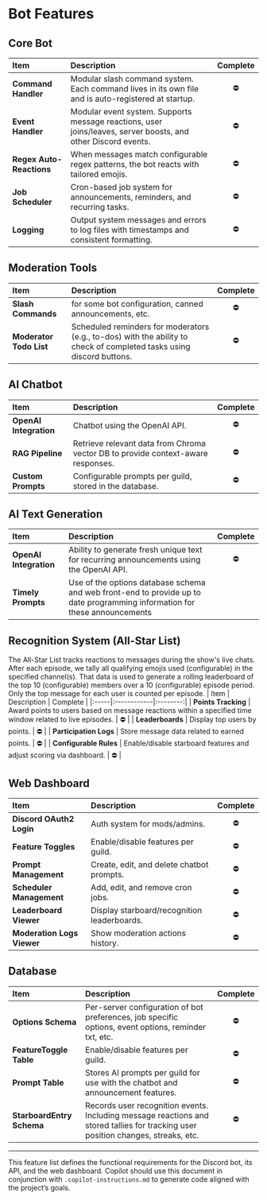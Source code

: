 # Bot Features

## Core Bot
| Item | Description | Complete |
|:-----|:------------|:--------:|
| **Command Handler** | Modular slash command system. Each command lives in its own file and is auto-registered at startup.| ⛔ |
| **Event Handler** | Modular event system. Supports message reactions, user joins/leaves, server boosts, and other Discord events.| ⛔ |
| **Regex Auto-Reactions** | When messages match configurable regex patterns, the bot reacts with tailored emojis.| ⛔ |
| **Job Scheduler** | Cron-based job system for announcements, reminders, and recurring tasks.| ⛔ |
| **Logging** | Output system messages and errors to log files with timestamps and consistent formatting. | ⛔ |

## Moderation Tools
| Item | Description | Complete |
|:-----|:------------|:--------:|
| **Slash Commands** | for some bot configuration, canned announcements, etc. | ⛔ |
| **Moderator Todo List** | Scheduled reminders for moderators (e.g., to-dos) with the ability to check of completed tasks using discord buttons. | ⛔ |

## AI Chatbot
| Item | Description | Complete |
|:-----|:------------|:--------:|
| **OpenAI Integration** | Chatbot using the OpenAI API. | ⛔ |
| **RAG Pipeline** | Retrieve relevant data from Chroma vector DB to provide context-aware responses. | ⛔ |
| **Custom Prompts** | Configurable prompts per guild, stored in the database. | ⛔ |

## AI Text Generation
| Item | Description | Complete |
|:-----|:------------|:--------:|
| **OpenAI Integration** | Ability to generate fresh unique text for recurring announcements using the OpenAI API. | ⛔ |
| **Timely Prompts** | Use of the options database schema and web front-end to provide up to date programming information for these announcements |

## Recognition System (All-Star List)
The All-Star List tracks reactions to messages during the show's live chats. After each episode, we tally all qualifying emojis used (configurable) in the specified channel(s). That data is used to generate a rolling leaderboard of the top 10 (configurable) members over a 10 (configurable) episode period. Only the top message for each user is counted per episode.
| Item | Description | Complete |
|:-----|:------------|:--------:|
| **Points Tracking** | Award points to users based on message reactions within a specified time window related to live episodes. | ⛔ |
| **Leaderboards** | Display top users by points. | ⛔ |
| **Participation Logs** | Store message data related to earned points. | ⛔ |
| **Configurable Rules** | Enable/disable starboard features and adjust scoring via dashboard. | ⛔ |

## Web Dashboard
| Item | Description | Complete |
|:-----|:------------|:--------:|
| **Discord OAuth2 Login** | Auth system for mods/admins. | ⛔ |
| **Feature Toggles** | Enable/disable features per guild. | ⛔ |
| **Prompt Management** | Create, edit, and delete chatbot prompts. | ⛔ |
| **Scheduler Management** | Add, edit, and remove cron jobs. | ⛔ |
| **Leaderboard Viewer** | Display starboard/recognition leaderboards. | ⛔ |
| **Moderation Logs Viewer** | Show moderation actions history. | ⛔ |

## Database
| Item | Description | Complete |
|:-----|:------------|:--------:|
| **Options Schema** | Per-server configuration of bot preferences, job specific options, event options, reminder txt, etc. | ⛔ |
| **FeatureToggle Table** | Enable/disable features per guild. | ⛔ |
| **Prompt Table** | Stores AI prompts per guild for use with the chatbot and announcement features. | ⛔ |
| **StarboardEntry Schema** | Records user recognition events. Including message reactions and stored tallies for tracking user position changes, streaks, etc. | ⛔ |

---

This feature list defines the functional requirements for the Discord bot, its API, and the web dashboard. Copilot should use this document in conjunction with `.copilot-instructions.md` to generate code aligned with the project’s goals.
